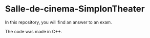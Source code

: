 # Salle-de-cinema-SimplonTheater
In this repository, you will find an answer to an exam. 


The code was made in C++.

